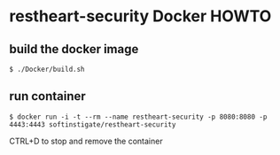 # **restheart-security** Docker HOWTO

## build the docker image

```shell
$ ./Docker/build.sh
```

## run container 

```shell
$ docker run -i -t --rm --name restheart-security -p 8080:8080 -p 4443:4443 softinstigate/restheart-security
```

CTRL+D to stop and remove the container